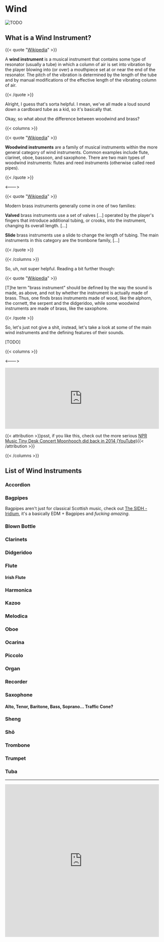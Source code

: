 # Wind

![TODO](/common/TODO.svg)

<script>
    document.getElementById("instMenu").open = true;
</script>
## What is a Wind Instrument?

{{< quote "[Wikipedia](https://en.wikipedia.org/wiki/Wind_instrument)" >}}

A **wind instrument** is a musical instrument that contains some type of resonator (usually a tube) in which a column of air is set into vibration by the player blowing into (or over) a mouthpiece set at or near the end of the resonator. The pitch of the vibration is determined by the length of the tube and by manual modifications of the effective length of the vibrating column of air.

{{< /quote >}}

Alright, I guess that's sorta helpful. I mean, we've all made a loud sound down a cardboard tube as a kid, so it's basically that.

Okay, so what about the difference between woodwind and brass?

{{< columns >}}

{{< quote "[Wikipedia](https://en.wikipedia.org/wiki/Woodwind_instrument)" >}}

**Woodwind instruments** are a family of musical instruments within the more general category of wind instruments. Common examples include flute, clarinet, oboe, bassoon, and saxophone. There are two main types of woodwind instruments: flutes and reed instruments (otherwise called reed pipes).

{{< /quote >}}

<--->

{{< quote "[Wikipedia](https://en.wikipedia.org/wiki/Brass_instrument)" >}}

Modern brass instruments generally come in one of two families:

**Valved** brass instruments use a set of valves [...] operated by the player's fingers that introduce additional tubing, or crooks, into the instrument, changing its overall length. [...]

**Slide** brass instruments use a slide to change the length of tubing. The main instruments in this category are the trombone family, [...]

{{< /quote >}}

{{< /columns >}}

So, uh, not super helpful. Reading a bit further though:

{{< quote "[Wikipedia](https://en.wikipedia.org/wiki/Brass_instrument)" >}}

[T]he term "brass instrument" should be defined by the way the sound is made, as above, and not by whether the instrument is actually made of brass. Thus, one finds brass instruments made of wood, like the alphorn, the cornett, the serpent and the didgeridoo, while some woodwind instruments are made of brass, like the saxophone.

{{< /quote >}}

So, let's just not give a shit, instead, let's take a look at some of the main wind instruments and the defining features of their sounds.

[TODO]

{{< columns >}}

<--->

<iframe width="100%" height="200" src="https://www.youtube.com/embed/5I14TK0ylDo" title="YouTube video player" frameborder="0" allow="accelerometer; autoplay; clipboard-write; encrypted-media; gyroscope; picture-in-picture" allowfullscreen></iframe>

{{< attribution >}}psst, if you like this, check out the more serious [NPR Music Tiny Desk Concert Moonhooch did back in 2014 (YouTube)](https://www.youtube.com/watch?v=wwBhxBBa7tE){{< /attribution >}}

{{< /columns >}}

## List of Wind Instruments

### Accordion

### Bagpipes

Bagpipes aren't just for classical Scottish music, check out [The SIDH - Iridium](https://www.youtube.com/watch?v=amJ_WLmOKS0), it's a basically EDM + Bagpipes and *fucking amazing*.

### Blown Bottle

### Clarinets

### Didgeridoo

### Flute

#### Irish Flute

### Harmonica

### Kazoo

### Melodica

### Oboe

### Ocarina

### Piccolo

### Organ

### Recorder

### Saxophone

#### Alto, Tenor, Baritone, Bass, Soprano... Traffic Cone?

### Sheng

### Shō

### Trombone

### Trumpet

### Tuba



---

<iframe width="100%" height="500" src="https://www.youtube.com/embed/F64xcPKKES8" title="YouTube video player" frameborder="0" allow="accelerometer; autoplay; clipboard-write; encrypted-media; gyroscope; picture-in-picture" allowfullscreen></iframe>